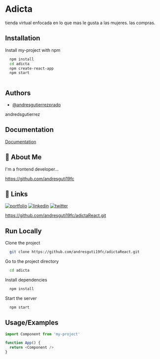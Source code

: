 # Adicta

tienda virtual enfocada en lo que mas le gusta a las mujeres. las compras.


## Installation

Install my-project with npm

```bash
  npm install  
  cd adicta
  npm create-react-app 
  npm start
  
```
    
## Authors

- [@andresgutierrezprado](https://github.com/andresguti19fc)

andredsgutierrez


## Documentation

[Documentation](https://linktodocumentation)


## 🚀 About Me
I'm a frontend developer...

https://github.com/andresguti19fc
## 🔗 Links
[![portfolio](https://github.com/andresguti19fc/portfolio.git)](https://katherinempeterson.com/)
[![linkedin](https://www.linkedin.com/in/andres-gutierrez-developer/)](https://www.linkedin.com/)
[![twitter](https://img.shields.io/badge/twitter-1DA1F2?style=for-the-badge&logo=twitter&logoColor=white)](https://twitter.com/)

https://github.com/andresguti19fc/adictaReact.git
## Run Locally

Clone the project

```bash
  git clone https://github.com/andresguti19fc/adictaReact.git
```

Go to the project directory

```bash
  cd adicta
```

Install dependencies

```bash
  npm install
```

Start the server

```bash
  npm start
```


## Usage/Examples

```javascript
import Component from 'my-project'

function App() {
  return <Component />
}
```
